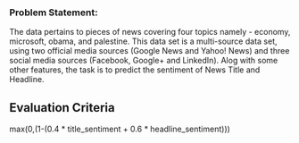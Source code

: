 ### Problem Statement: 
The data pertains to pieces of news covering four topics namely -  economy, microsoft, obama, and palestine. This data set is a multi-source data set, using two official media sources (Google News and Yahoo! News) and
three social media sources (Facebook, Google+ and LinkedIn). Alog with some other features, the task is to predict the sentiment of News Title and Headline.

## Evaluation Criteria
max(0,(1-(0.4 * title_sentiment + 0.6 * headline_sentiment)))
